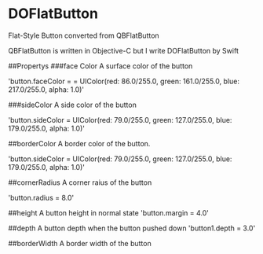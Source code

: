# DOFlatButton
Flat-Style Button converted from QBFlatButton

QBFlatButton is written in Objective-C but I write DOFlatButton by Swift

##Propertys 
###face Color
A surface color of the button

'button.faceColor = = UIColor(red: 86.0/255.0, green: 161.0/255.0, blue: 217.0/255.0, alpha: 1.0)'

###sideColor
A side color of the button

'button.sideColor = UIColor(red: 79.0/255.0, green: 127.0/255.0, blue: 179.0/255.0, alpha: 1.0)'

##borderColor
A border color of the button.

'button.sideColor = UIColor(red: 79.0/255.0, green: 127.0/255.0, blue: 179.0/255.0, alpha: 1.0)'

##cornerRadius
A corner raius of the button

'button.radius = 8.0'

##height
A button height in normal state
'button.margin = 4.0'

##depth
A button depth when the button pushed down
'button1.depth  = 3.0'

##borderWidth
A border width of the button


